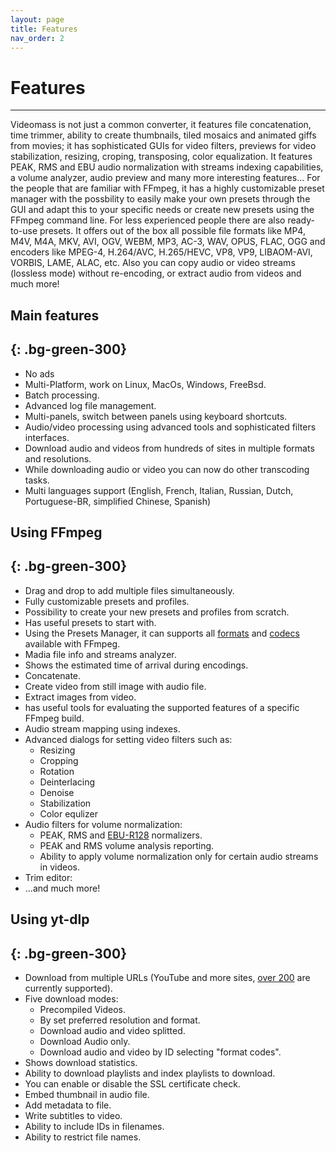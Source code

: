 ```yaml
---
layout: page
title: Features
nav_order: 2
---
```

# Features
---

Videomass is not just a common converter, it features file concatenation, time 
trimmer, ability to create thumbnails, tiled mosaics and animated giffs from movies; 
it has sophisticated GUIs for video filters, previews for video stabilization, 
resizing, croping, transposing, color equalization. It features PEAK, RMS and EBU 
audio normalization with streams indexing capabilities, a volume analyzer, audio 
preview and many more interesting features...
For the people that are familiar with FFmpeg, it has a highly customizable preset 
manager with the possbility to easily make your own presets through the GUI and 
adapt this to your specific needs or create new presets using the FFmpeg command line. 
For less experienced people there are also ready-to-use presets.
It offers out of the box all possible file formats like MP4, M4V, M4A, MKV, AVI, 
OGV, WEBM, MP3, AC-3, WAV, OPUS, FLAC, OGG and encoders like MPEG-4, H.264/AVC, 
H.265/HEVC, VP8, VP9, LIBAOM-AVI, VORBIS, LAME, ALAC, etc.
Also you can copy audio or video streams (lossless mode) without re-encoding, or 
extract audio from videos and much more!

## Main features
{: .bg-green-300}
---
- No ads
- Multi-Platform, work on Linux, MacOs, Windows, FreeBsd.
- Batch processing.
- Advanced log file management.
- Multi-panels, switch between panels using keyboard shortcuts.
- Audio/video processing using advanced tools and sophisticated filters interfaces.
- Download audio and videos from hundreds of sites in multiple formats and resolutions.
- While downloading audio or video you can now do other transcoding tasks.
- Multi languages support (English, French, Italian, Russian, Dutch, Portuguese-BR, simplified Chinese, Spanish)


## Using FFmpeg
{: .bg-green-300}
---
- Drag and drop to add multiple files simultaneously.
- Fully customizable presets and profiles.
- Possibility to create your new presets and profiles from scratch.
- Has useful presets to start with.
- Using the Presets Manager, it can supports all [formats](https://ffmpeg.org/ffmpeg-formats.html) and [codecs](https://ffmpeg.org/ffmpeg-codecs.html) available with FFmpeg.
- Madia file info and streams analyzer.
- Shows the estimated time of arrival during encodings.
- Concatenate.
- Create video from still image with audio file.
- Extract images from video.
- has useful tools for evaluating the supported features of a specific FFmpeg build.
- Audio stream mapping using indexes.
- Advanced dialogs for setting video filters such as:
    - Resizing 
    - Cropping
    - Rotation
    - Deinterlacing
    - Denoise
    - Stabilization
    - Color equlizer
- Audio filters for volume normalization:
    - PEAK, RMS and [EBU-R128](http://ffmpeg.org/ffmpeg-filters.html#loudnorm) normalizers.
    - PEAK and RMS volume analysis reporting.
    - Ability to apply volume normalization only for certain audio streams in videos.
- Trim editor:
- ...and much more!

## Using yt-dlp
{: .bg-green-300}
---
- Download from multiple URLs (YouTube and more sites, [over 200](http://ytdl-org.github.io/youtube-dl/supportedsites.html) are currently supported).
- Five download modes:
    - Precompiled Videos.
    - By set preferred resolution and format.
    - Download audio and video splitted.
    - Download Audio only.
    - Download audio and video by ID selecting "format codes".
- Shows download statistics.
- Ability to download playlists and index playlists to download.
- You can enable or disable the SSL certificate check.
- Embed thumbnail in audio file.
- Add metadata to file.
- Write subtitles to video.
- Ability to include IDs in filenames.
- Ability to restrict file names.

